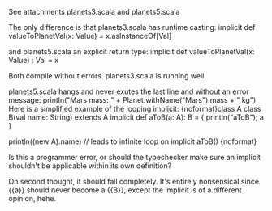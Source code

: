 See attachments planets3.scala and planets5.scala

The only difference is that planets3.scala has runtime casting:
implicit def valueToPlanetVal(x: Value) = x.asInstanceOf[Val]

and planets5.scala an explicit return type:
implicit def valueToPlanetVal(x: Value) : Val = x

Both compile without errors.
planets3.scala is running well.

planets5.scala hangs and never exutes the last line and without an error message:
println("Mars mass: " + Planet.withName("Mars").mass + " kg")
Here is a simplified example of the looping implicit:
{noformat}class A
class B(val name: String) extends A
implicit def aToB(a: A): B = { println("aToB"); a }

println((new A).name)
// leads to infinite loop on implicit aToB()
{noformat}

Is this a programmer error, or should the typechecker make sure an implicit shouldn't be applicable within its own definition?

On second thought, it should fail completely. It's entirely nonsensical since {{a}} should never become a {{B}}, except the implicit is of a different opinion, hehe.
